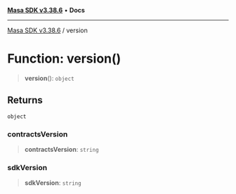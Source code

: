 [**Masa SDK v3.38.6**](../README.md) • **Docs**

***

[Masa SDK v3.38.6](../globals.md) / version

# Function: version()

> **version**(): `object`

## Returns

`object`

### contractsVersion

> **contractsVersion**: `string`

### sdkVersion

> **sdkVersion**: `string`
